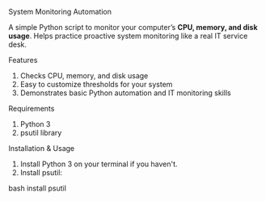 System Monitoring Automation

A simple Python script to monitor your computer’s **CPU, memory, and disk usage**. Helps practice proactive system monitoring like a real IT service desk.  

Features

1. Checks CPU, memory, and disk usage
2. Easy to customize thresholds for your system
3. Demonstrates basic Python automation and IT monitoring skills

Requirements

1. Python 3
2. psutil library

Installation & Usage

1. Install Python 3 on your terminal if you haven't.
2. Install psutil:

bash
install psutil
